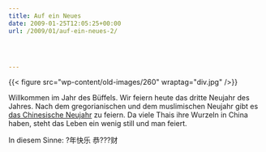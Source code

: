 ```yaml
---
title: Auf ein Neues
date: 2009-01-25T12:05:25+00:00
url: /2009/01/auf-ein-neues-2/




---
```

{{< figure src="wp-content/old-images/260" wraptag="div.jpg" />}}

Willkommen im Jahr des Büffels. Wir feiern heute das dritte Neujahr des Jahres. Nach dem gregorianischen und dem muslimischen Neujahr gibt es [das Chinesische Neujahr][1] zu feiern. Da viele Thais ihre Wurzeln in China haben, steht das Leben ein wenig still und man feiert.

In diesem Sinne: ?年快乐 恭???财

 [1]: http://en.wikipedia.org/wiki/Chinese_New_Year
